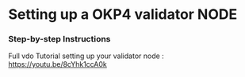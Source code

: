 # Setting up a OKP4 validator NODE
### Step-by-step Instructions

Full vdo Tutorial setting up your validator node : https://youtu.be/8cYhk1ccA0k
